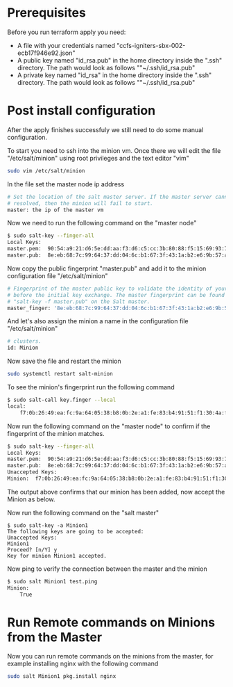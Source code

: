# Prerequisites
Before you run terraform apply you need:
- A file with your credentials named "ccfs-igniters-sbx-002-ecb17f946e92.json"
- A public key named "id_rsa.pub" in the home directory inside the ".ssh" directory. The path would look as follows ""~/.ssh/id_rsa.pub"
- A private key named "id_rsa" in the home directory inside the ".ssh" directory. The path would look as follows ""~/.ssh/id_rsa.pub"

# Post install configuration
After the apply finishes successfuly we still need to do some manual configuration.

To start you need to ssh into the minion vm. Once there we will edit the file "/etc/salt/minion" using root privileges and the text editor "vim"
``` bash
sudo vim /etc/salt/minion
```

In the file set the master node ip address
``` bash
# Set the location of the salt master server. If the master server cannot be 
# resolved, then the minion will fail to start. 
master: the ip of the master vm
```

Now we need to run the following command on the "master node"
``` bash
$ sudo salt-key --finger-all
Local Keys:
master.pem:  90:54:a9:21:d6:5e:dd:aa:f3:d6:c5:cc:3b:80:88:f5:15:69:93:79:d5:bb:9a:d2:26:fd:3a:38:26:f1:a6:c2
master.pub:  8e:eb:68:7c:99:64:37:dd:04:6c:b1:67:3f:43:1a:b2:e6:9b:57:a3:24:fd:5a:72:ce:2d:0e:26:79:b0:f7:b7
```

Now copy the public fingerprint "master.pub" and add it to the minion configuration file "/etc/salt/minion"

``` bash
# Fingerprint of the master public key to validate the identity of your Salt master 
# before the initial key exchange. The master fingerprint can be found by running 
# "salt-key -f master.pub" on the Salt master. 
master_finger: '8e:eb:68:7c:99:64:37:dd:04:6c:b1:67:3f:43:1a:b2:e6:9b:57:a3:24:fd:5a:72:ce:2d:0e:26:79:b0:f7:b7'
```

And let's also assign the minion a name in the configuration file "/etc/salt/minion"
``` bash
# clusters. 
id: Minion
```

Now save the file and restart the minion
``` bash
sudo systemctl restart salt-minion
```

To see the minion's fingerprint run the following command
``` bash
$ sudo salt-call key.finger --local 
local:
    f7:0b:26:49:ea:fc:9a:64:05:38:b8:0b:2e:a1:fe:83:b4:91:51:f1:30:4a:f5:f2:4a:7e:8d:bd:ca:f7:d2:ab
```

Now run the following command on the "master node" to confirm if the fingerprint of the minion matches.
``` bash
$ sudo salt-key --finger-all                              
Local Keys:
master.pem:  90:54:a9:21:d6:5e:dd:aa:f3:d6:c5:cc:3b:80:88:f5:15:69:93:79:d5:bb:9a:d2:26:fd:3a:38:26:f1:a6:c2
master.pub:  8e:eb:68:7c:99:64:37:dd:04:6c:b1:67:3f:43:1a:b2:e6:9b:57:a3:24:fd:5a:72:ce:2d:0e:26:79:b0:f7:b7
Unaccepted Keys:
Minion:  f7:0b:26:49:ea:fc:9a:64:05:38:b8:0b:2e:a1:fe:83:b4:91:51:f1:30:4a:f5:f2:4a:7e:8d:bd:ca:f7:d2:ab
```
The output above confirms that our minion has been added, now accept the Minion as below.

Now run the following command on the "salt master"
```
$ sudo salt-key -a Minion1
The following keys are going to be accepted:
Unaccepted Keys:
Minion1
Proceed? [n/Y] y
Key for minion Minion1 accepted.
```

Now ping to verify the connection between the master and the minion
``` bash
$ sudo salt Minion1 test.ping 
Minion:
    True
```


# Run Remote commands on Minions from the Master
Now you can run remote commands on the minions from the master, for example installing nginx with the following command
``` bash
sudo salt Minion1 pkg.install nginx
```